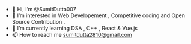 - 👋 Hi, I’m @SumitDutta007
- 👀 I’m interested in Web Developement , Competitive coding and Open Source Contribution .
- 🌱 I’m currently learning DSA , C++ , React & Vue.js
- 📫 How to reach me sumitdutta2810@gmail.com

<!---
SumitDutta007/SumitDutta007 is a ✨ special ✨ repository because its `README.md` (this file) appears on your GitHub profile.
You can click the Preview link to take a look at your changes.
--->
